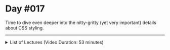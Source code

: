 # Day #017
Time to dive even deeper into the nitty-gritty (yet very important) details about CSS styling.

---

<details>
    <summary>List of Lectures (Video Duration: 53 minutes)</summary>
    <ul>
        <li>Working with % Units & Creating a Top Navigation Bar</li>
        <li>Finishing the Header</li>
        <li>Introducing the "Highlights" Section</li>
        <li>Creating the HTML Code</li>
        <li>Building the Flex Container</li>
        <li>Flex Item Layout</li>
        <li>Styling Text</li>
    </ul>
</details>